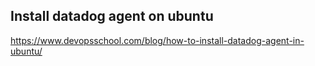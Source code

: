 Install datadog agent on ubuntu
---------------------------------

https://www.devopsschool.com/blog/how-to-install-datadog-agent-in-ubuntu/


